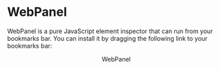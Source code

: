 # WebPanel

WebPanel is a pure JavaScript element inspector that can run from your bookmarks bar. You can install it by dragging the following link to your bookmarks bar:

<center><a id="wp_link">WebPanel</a></center>

<script>
  const host = new URL("src/main.js", location)
  wp_link.href = `javascript:fetch(${JSON.stringify(host)}).then(code => eval(code)).catch(e => { alert("An error occured loading WebPanel:\n" + e.stack) })`
  wp_link.onclick = e => {
    alert("You need to drag the bookmarklet to your bookmarks bar, not click it!")
    e.preventDefault()
  }
</script>
